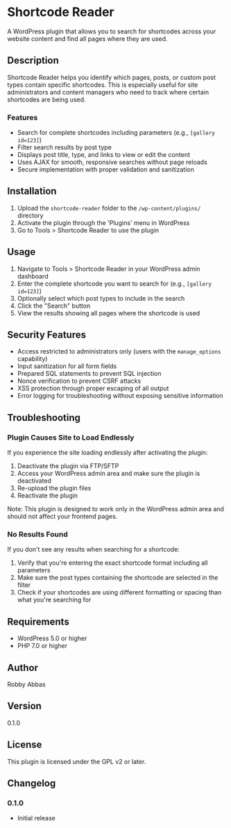 # Shortcode Reader

A WordPress plugin that allows you to search for shortcodes across your website content and find all pages where they are used.

## Description

Shortcode Reader helps you identify which pages, posts, or custom post types contain specific shortcodes. This is especially useful for site administrators and content managers who need to track where certain shortcodes are being used.

### Features

- Search for complete shortcodes including parameters (e.g., `[gallery id=123]`)
- Filter search results by post type
- Displays post title, type, and links to view or edit the content
- Uses AJAX for smooth, responsive searches without page reloads
- Secure implementation with proper validation and sanitization

## Installation

1. Upload the `shortcode-reader` folder to the `/wp-content/plugins/` directory
2. Activate the plugin through the 'Plugins' menu in WordPress
3. Go to Tools > Shortcode Reader to use the plugin

## Usage

1. Navigate to Tools > Shortcode Reader in your WordPress admin dashboard
2. Enter the complete shortcode you want to search for (e.g., `[gallery id=123]`)
3. Optionally select which post types to include in the search
4. Click the "Search" button
5. View the results showing all pages where the shortcode is used

## Security Features

- Access restricted to administrators only (users with the `manage_options` capability)
- Input sanitization for all form fields
- Prepared SQL statements to prevent SQL injection
- Nonce verification to prevent CSRF attacks
- XSS protection through proper escaping of all output
- Error logging for troubleshooting without exposing sensitive information

## Troubleshooting

### Plugin Causes Site to Load Endlessly

If you experience the site loading endlessly after activating the plugin:

1. Deactivate the plugin via FTP/SFTP 
2. Access your WordPress admin area and make sure the plugin is deactivated
3. Re-upload the plugin files
4. Reactivate the plugin

Note: This plugin is designed to work only in the WordPress admin area and should not affect your frontend pages.

### No Results Found

If you don't see any results when searching for a shortcode:

1. Verify that you're entering the exact shortcode format including all parameters
2. Make sure the post types containing the shortcode are selected in the filter
3. Check if your shortcodes are using different formatting or spacing than what you're searching for

## Requirements

- WordPress 5.0 or higher
- PHP 7.0 or higher

## Author

Robby Abbas

## Version

0.1.0

## License

This plugin is licensed under the GPL v2 or later.

## Changelog

### 0.1.0
- Initial release